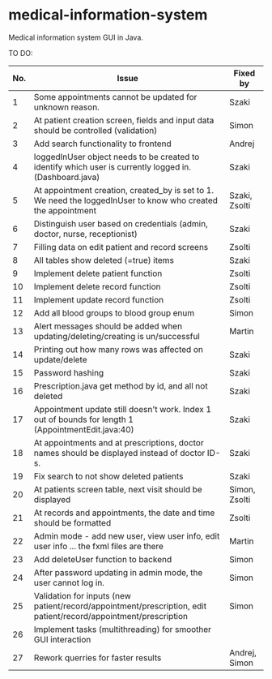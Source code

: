 # medical-information-system
Medical information system GUI in Java.

TO DO:

| No. 	 | Issue                                                                                                         	             | Fixed by 	     |
|-------|-----------------------------------------------------------------------------------------------------------------------------|----------------|
| 1   	 | Some appointments cannot be updated for unknown reason.                                                       	             | 	Szaki         |
| 2   	 | At patient creation screen, fields and input data should be controlled (validation)                                       	 | 	Simon         |
| 3   	 | Add search functionality to frontend                                                                                     	  | Andrej	        |
| 4   	 | loggedInUser object needs to be created to identify which user is currently logged in. (Dashboard.java)       	             | Szaki          |
| 5   	 | At appointment creation, created_by is set to 1. We need the loggedInUser to know who created the appointment 	             | Szaki, Zsolti	 |
| 6   	 | Distinguish user based on credentials (admin, doctor, nurse, receptionist)                                    	             | Szaki	         |
| 7   	 | Filling data on edit patient and record screens                                                               	             | Zsolti	        |
| 8   	 | All tables show deleted (=true) items                                                         	                             | Szaki	         |
| 9   	 | Implement delete patient function                                                                             	             | Zsolti         |
| 10  	 | Implement delete record function                                                                              	             | Zsolti         |
| 11  	 | Implement update record function                                                                              	             | Zsolti         |
| 12  	 | Add all blood groups to  blood group enum                                                             	                     | Simon	         |
| 13  	 | Alert messages should be added when updating/deleting/creating is un/successful                                             | Martin         |
| 14  	 | Printing out how many rows was affected on update/delete                                                                    | Szaki          |
| 15 	  | Password hashing                                                                                                            | Szaki          |
| 16 	  | Prescription.java get method by id, and all not deleted                                                                     | Szaki          |
| 17 	  | Appointment update still doesn't work. Index 1 out of bounds for length 1 (AppointmentEdit.java:40)                         | Szaki          |
| 18 	  | At appointments and at prescriptions, doctor names should be displayed instead of doctor ID-s.                              | Szaki          |
| 19 	  | Fix search to not show deleted patients                                                                                     | Szaki          |
| 20 	  | At patients screen table, next visit should be displayed                                                                    | Simon, Zsolti  |
| 21 	  | At records and appointments, the date and time should be formatted                                                          | Zsolti         |
| 22 	  | Admin mode - add new user, view user info, edit user info ... the fxml files are there                                      | Martin         |
| 23 	  | Add deleteUser function to backend                                                                                          | Simon          |
| 24 	  | After password updating in admin mode, the user cannot log in.                                                              | Simon          |
| 25 	  | Validation for inputs (new patient/record/appointment/prescription, edit patient/record/appointment/prescription            | Simon          |
| 26 	  | Implement tasks (multithreading) for smoother GUI interaction                                                               |                |
| 27 	  | Rework querries for faster results                                                                                          | Andrej, Simon  |